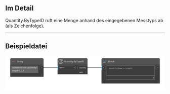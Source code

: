 ## Im Detail
Quantity.ByTypeID ruft eine Menge anhand des eingegebenen Messtyps ab (als Zeichenfolge).
___
## Beispieldatei

![Quantity.ByTypeID](./DynamoUnits.Quantity.ByTypeID_img.png)
